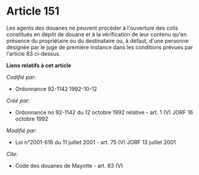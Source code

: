 # Article 151

Les agents des douanes ne peuvent procéder à l'ouverture des colis constitués en dépôt de douane et à la vérification de leur
contenu qu'en présence du propriétaire ou du destinataire ou, à défaut, d'une personne désignée par le juge de première
instance dans les conditions prévues par l'article 83 ci-dessus.

**Liens relatifs à cet article**

_Codifié par_:

  - Ordonnance 92-1142 1992-10-12

_Créé par_:

  - Ordonnance no 92-1142 du 12 octobre 1992 relative  - art. 1 (V) JORF 16 octobre 1992

_Modifié par_:

  - Loi n°2001-616 du 11 juillet 2001 - art. 75 (V) JORF 13 juillet 2001

_Cite_:

  - Code des douanes de Mayotte - art. 83 (V)
